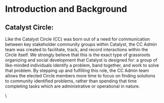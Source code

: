 # Introduction and Background

## Catalyst Circle:

Like the Catalyst Circle (CC) was born out of a need for communication between key stakeholder community groups within Catalyst, the CC Admin team was created to facilitate, track, and record interactions within the Circle itself. We strongly believe that this is the exact type of grassroots organizing and social development that Catalyst is designed for: a group of like-minded individuals identify a problem, band together, and work to solve that problem. By stepping up and fulfilling this role, the CC Admin team allows the elected Circle members more time to focus on finding solutions to community identified problems, rather than spending that time completing tasks which are administrative or operational in nature.

\
